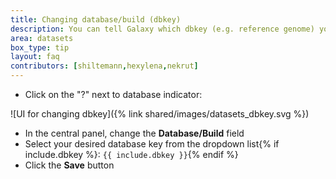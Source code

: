```yaml
---
title: Changing database/build (dbkey)
description: You can tell Galaxy which dbkey (e.g. reference genome) your dataset is associated with. This may be used by tools to automatically use the correct settings.
area: datasets
box_type: tip
layout: faq
contributors: [shiltemann,hexylena,nekrut]
---
```


- Click on the "?" next to database indicator:

![UI for changing dbkey]({% link shared/images/datasets_dbkey.svg %})

- In the central panel, change the **Database/Build** field
- Select your desired database key from the dropdown list{% if include.dbkey %}: `{{ include.dbkey }}`{% endif %}
- Click the **Save** button
